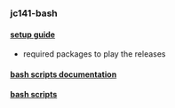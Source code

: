 ### jc141-bash

#### [setup guide](setup/readme.md)

- required packages to play the releases

#### [bash scripts documentation](docs/readme.md)

#### [bash scripts](root-scripts)

